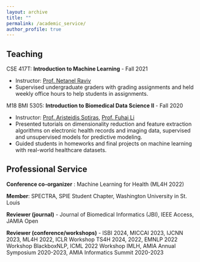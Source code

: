 ```yaml
---
layout: archive
title: ""
permalink: /academic_service/
author_profile: true
---
```



## Teaching

CSE 417T: **Introduction to Machine Learning** - Fall 2021
- Instructor: [Prof. Netanel Raviv](https://sites.wustl.edu/ravivlab/) 
- Supervised undergraduate graders with grading assignments and held weekly office hours to help students in assignments.


M18 BMI 5305: **Introduction to Biomedical Data Science II** - Fall 2020
- Instructor: [Prof. Aristeidis Sotiras](https://asotiras.com/), [Prof. Fuhai Li](https://profiles.wustl.edu/en/persons/fuhai-li) 
- Presented tutorials on dimensionality reduction and feature extraction algorithms on electronic health records and imaging data, supervised and unsupervised models for predictive modeling.
- Guided students in homeworks and final projects on machine learning with real-world healthcare datasets.


## Professional Service

**Conference co-organizer** : Machine Learning for Health (ML4H 2022)

**Member**: SPECTRA, SPIE Student Chapter, Washington University in St. Louis

**Reviewer (journal)** - Journal of Biomedical Informatics (JBI), IEEE Access, JAMIA Open

**Reviewer (conference/workshops)** - ISBI 2024, MICCAI 2023, IJCNN 2023, ML4H 2022, ICLR Workshop TS4H 2024, 2022, EMNLP 2022 Workshop BlackboxNLP, ICML 2022 Workshop IMLH, AMIA Annual Symposium 2020-2023, AMIA Informatics Summit 2020-2023


